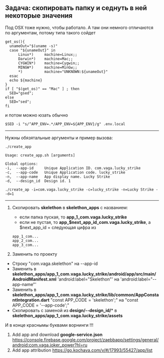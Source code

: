 ### 
Задача: скопировать папку и седнуть в ней некоторые значения
--- 

Под OSX тоже нужно, чтобы работало. А там они немного отличаются по аргументам, потому типа такого сойдет
```
get_os(){
  unameOut="$(uname -s)"
  case "${unameOut}" in
      Linux*)     machine=Linux;;
      Darwin*)    machine=Mac;;
      CYGWIN*)    machine=Cygwin;;
      MINGW*)     machine=MinGw;;
      *)          machine="UNKNOWN:${unameOut}"
  esac
  echo ${machine}
}
if [ "$(get_os)" == "Mac" ] ; then
  SED="gsed";
else
  SED="sed";
fi
```
и потом можно юзать обычно
```
$SED -i "s/^APP_ENV=.*/APP_ENV=${APP_ENV}/g" .env.local
```
 
---
Нужны обязятальные аргументы и пример вызова:
```
./create_app

Usage: create_app.sh [arguments]

Global options:
-i,  --app-id     Unique Application ID. com.vaga.lucky_strike
-c,  --app-code   Unique Application code. lucky_strike
-n,  --app-name   App display name. Lucky Strike
-d,  --design_id  Design id. 1

./create_ap -i=com.vaga.lucky_strike -c=lucky_strike -n=Lucky Strike --d=1

```
---
1. Скопировать **skelethon** в **skelethon_apps** с названием:
    - если папка пуская, то **app_1_com.vaga.lucky_strike**
    - если не пустая, то **app_$next_app_id_com.vaga.lucky_strike**, 
    а $next_app_id = следующая цифра из
     ```
    app_1_com...
    app_2_com...
    app_3_com...
    ```

2. Заменить по проекту
- Строку "com.vaga.skelethon" на --app-id
- Заменить в **skelethon_apps/app_1_com.vaga.lucky_strike/android/app/src/main/AndroidManifest.xml** 
'android:label="Skelethon"' на 'android:label="--app-name"'
- Заменить в **skelethon_apps/app_1_com.vaga.lucky_strike/lib/common/AppConstantIntegration.dart**
"const APP_CODE = 'skelethon';" на "const APP_CODE = '--app-code';"
- Скопировать с заменой из **design/--design_id/*** в **skelethon_apps/app_1_com.vaga.lucky_strike/assets**

И в конце краснымы буквами ворнинги !!!

1. Add app and download **google-service.json** https://console.firebase.google.com/project/zaebbapp/settings/general/android:com.vaga.joker_power?hl=ru 
2. Add app attribution https://go.kochava.com/v/#/17993/55427/app/list

